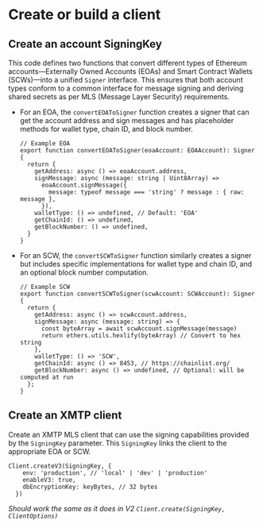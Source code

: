 # Create or build a client

## Create an account SigningKey

This code defines two functions that convert different types of Ethereum accounts—Externally Owned Accounts (EOAs) and Smart Contract Wallets (SCWs)—into a unified `Signer` interface. This ensures that both account types conform to a common interface for message signing and deriving shared secrets as per MLS (Message Layer Security) requirements.

- For an EOA, the `convertEOAToSigner` function creates a signer that can get the account address and sign messages and has placeholder methods for wallet type, chain ID, and block number.
    
    ```tsx [React Native]
    // Example EOA
    export function convertEOAToSigner(eoaAccount: EOAAccount): Signer {
      return {
        getAddress: async () => eoaAccount.address,
        signMessage: async (message: string | Uint8Array) =>
          eoaAccount.signMessage({
            message: typeof message === 'string' ? message : { raw: message },
          }),
        walletType: () => undefined, // Default: 'EOA'
        getChainId: () => undefined,
        getBlockNumber: () => undefined,
      }
    }
    ```
    
- For an SCW, the `convertSCWToSigner` function similarly creates a signer but includes specific implementations for wallet type and chain ID, and an optional block number computation.
    
    ```tsx [React Native]
    // Example SCW
    export function convertSCWToSigner(scwAccount: SCWAccount): Signer {
      return {
        getAddress: async () => scwAccount.address,
        signMessage: async (message: string) => {
          const byteArray = await scwAccount.signMessage(message)
          return ethers.utils.hexlify(byteArray) // Convert to hex string
        },
        walletType: () => 'SCW',
        getChainId: async () => 8453, // https://chainlist.org/
        getBlockNumber: async () => undefined, // Optional: will be computed at run
      };
    }
    ```
    

## Create an XMTP client

Create an XMTP MLS client that can use the signing capabilities provided by the `SigningKey` parameter. This `SigningKey` links the client to the appropriate EOA or SCW.

```tsx [React Native]
Client.createV3(SigningKey, {
    env: 'production', // 'local' | 'dev' | 'production'
    enableV3: true,
    dbEncryptionKey: keyBytes, // 32 bytes
  })
```

*Should work the same as it does in V2 `Client.create(SigningKey, ClientOptions)`*
